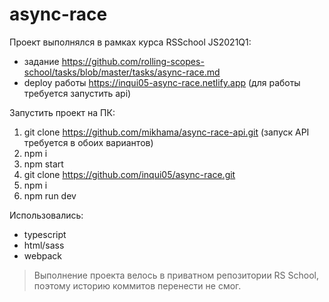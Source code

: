 # async-race
Проект выполнялся в рамках курса RSSchool JS2021Q1:
- задание https://github.com/rolling-scopes-school/tasks/blob/master/tasks/async-race.md
- deploy работы https://inqui05-async-race.netlify.app (для работы требуется запустить api)

Запустить проект на ПК:
1. git clone https://github.com/mikhama/async-race-api.git  (запуск API требуется в обоих вариантов)
2. npm i
3. npm start
4. git clone https://github.com/inqui05/async-race.git
5. npm i
6. npm run dev

Использовались:
- typescript
- html/sass
- webpack

> Выполнение проекта велось в приватном репозитории RS School, поэтому историю коммитов перенести не смог.
